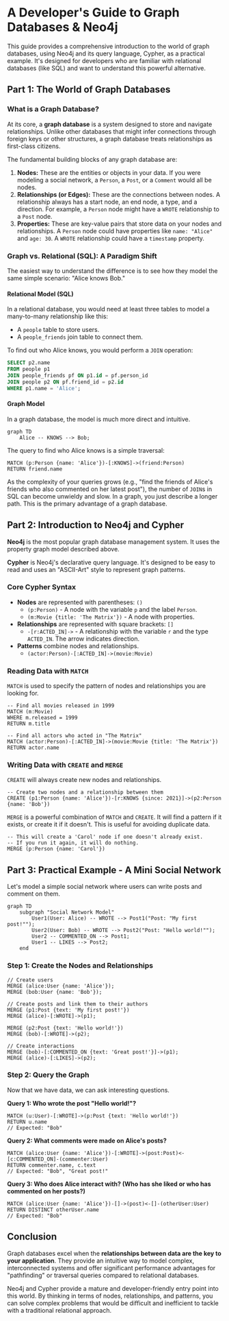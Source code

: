 # A Developer's Guide to Graph Databases & Neo4j

This guide provides a comprehensive introduction to the world of graph databases, using Neo4j and its query language, Cypher, as a practical example. It's designed for developers who are familiar with relational databases (like SQL) and want to understand this powerful alternative.

## Part 1: The World of Graph Databases

### What is a Graph Database?

At its core, a **graph database** is a system designed to store and navigate relationships. Unlike other databases that might infer connections through foreign keys or other structures, a graph database treats relationships as first-class citizens.

The fundamental building blocks of any graph database are:

1.  **Nodes:** These are the entities or objects in your data. If you were modeling a social network, a `Person`, a `Post`, or a `Comment` would all be nodes.
2.  **Relationships (or Edges):** These are the connections between nodes. A relationship always has a start node, an end node, a type, and a direction. For example, a `Person` node might have a `WROTE` relationship to a `Post` node.
3.  **Properties:** These are key-value pairs that store data on your nodes and relationships. A `Person` node could have properties like `name: "Alice"` and `age: 30`. A `WROTE` relationship could have a `timestamp` property.

### Graph vs. Relational (SQL): A Paradigm Shift

The easiest way to understand the difference is to see how they model the same simple scenario: "Alice knows Bob."

#### Relational Model (SQL)

In a relational database, you would need at least three tables to model a many-to-many relationship like this:

-   A `people` table to store users.
-   A `people_friends` join table to connect them.

To find out who Alice knows, you would perform a `JOIN` operation:

```sql
SELECT p2.name
FROM people p1
JOIN people_friends pf ON p1.id = pf.person_id
JOIN people p2 ON pf.friend_id = p2.id
WHERE p1.name = 'Alice';
```

#### Graph Model

In a graph database, the model is much more direct and intuitive.

```mermaid
graph TD
    Alice -- KNOWS --> Bob;
```

The query to find who Alice knows is a simple traversal:

```cypher
MATCH (p:Person {name: 'Alice'})-[:KNOWS]->(friend:Person)
RETURN friend.name
```

As the complexity of your queries grows (e.g., "find the friends of Alice's friends who also commented on her latest post"), the number of `JOIN`s in SQL can become unwieldy and slow. In a graph, you just describe a longer path. This is the primary advantage of a graph database.

## Part 2: Introduction to Neo4j and Cypher

**Neo4j** is the most popular graph database management system. It uses the property graph model described above.

**Cypher** is Neo4j's declarative query language. It's designed to be easy to read and uses an "ASCII-Art" style to represent graph patterns.

### Core Cypher Syntax

-   **Nodes** are represented with parentheses: `()`
    -   ` (p:Person) ` - A node with the variable `p` and the label `Person`.
    -   ` (m:Movie {title: 'The Matrix'}) ` - A node with properties.
-   **Relationships** are represented with square brackets: `[]`
    -   ` -[r:ACTED_IN]-> ` - A relationship with the variable `r` and the type `ACTED_IN`. The arrow indicates direction.
-   **Patterns** combine nodes and relationships.
    -   ` (actor:Person)-[:ACTED_IN]->(movie:Movie) `

### Reading Data with `MATCH`

`MATCH` is used to specify the pattern of nodes and relationships you are looking for.

```cypher
-- Find all movies released in 1999
MATCH (m:Movie)
WHERE m.released = 1999
RETURN m.title
```

```cypher
-- Find all actors who acted in "The Matrix"
MATCH (actor:Person)-[:ACTED_IN]->(movie:Movie {title: 'The Matrix'})
RETURN actor.name
```

### Writing Data with `CREATE` and `MERGE`

`CREATE` will always create new nodes and relationships.

```cypher
-- Create two nodes and a relationship between them
CREATE (p1:Person {name: 'Alice'})-[r:KNOWS {since: 2021}]->(p2:Person {name: 'Bob'})
```

`MERGE` is a powerful combination of `MATCH` and `CREATE`. It will find a pattern if it exists, or create it if it doesn't. This is useful for avoiding duplicate data.

```cypher
-- This will create a 'Carol' node if one doesn't already exist.
-- If you run it again, it will do nothing.
MERGE (p:Person {name: 'Carol'})
```

## Part 3: Practical Example - A Mini Social Network

Let's model a simple social network where users can write posts and comment on them.

```mermaid
graph TD
    subgraph "Social Network Model"
        User1(User: Alice) -- WROTE --> Post1("Post: "My first post!"");
        User2(User: Bob) -- WROTE --> Post2("Post: "Hello world!"");
        User2 -- COMMENTED_ON --> Post1;
        User1 -- LIKES --> Post2;
    end
```

### Step 1: Create the Nodes and Relationships

```cypher
// Create users
MERGE (alice:User {name: 'Alice'});
MERGE (bob:User {name: 'Bob'});

// Create posts and link them to their authors
MERGE (p1:Post {text: 'My first post!'})
MERGE (alice)-[:WROTE]->(p1);

MERGE (p2:Post {text: 'Hello world!'})
MERGE (bob)-[:WROTE]->(p2);

// Create interactions
MERGE (bob)-[:COMMENTED_ON {text: 'Great post!'}]->(p1);
MERGE (alice)-[:LIKES]->(p2);
```

### Step 2: Query the Graph

Now that we have data, we can ask interesting questions.

**Query 1: Who wrote the post "Hello world!"?**

```cypher
MATCH (u:User)-[:WROTE]->(p:Post {text: 'Hello world!'})
RETURN u.name
// Expected: "Bob"
```

**Query 2: What comments were made on Alice's posts?**

```cypher
MATCH (alice:User {name: 'Alice'})-[:WROTE]->(post:Post)<-[c:COMMENTED_ON]-(commenter:User)
RETURN commenter.name, c.text
// Expected: "Bob", "Great post!"
```

**Query 3: Who does Alice interact with? (Who has she liked or who has commented on her posts?)**

```cypher
MATCH (alice:User {name: 'Alice'})-[]->(post)<-[]-(otherUser:User)
RETURN DISTINCT otherUser.name
// Expected: "Bob"
```

## Conclusion

Graph databases excel when the **relationships between data are the key to your application**. They provide an intuitive way to model complex, interconnected systems and offer significant performance advantages for "pathfinding" or traversal queries compared to relational databases.

Neo4j and Cypher provide a mature and developer-friendly entry point into this world. By thinking in terms of nodes, relationships, and patterns, you can solve complex problems that would be difficult and inefficient to tackle with a traditional relational approach.
